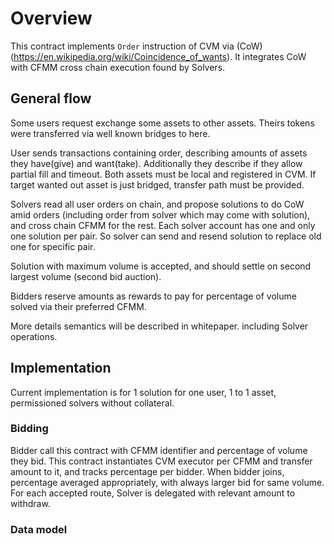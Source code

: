 # Overview

This contract implements `Order` instruction of CVM via (CoW)(https://en.wikipedia.org/wiki/Coincidence_of_wants).
It integrates CoW with CFMM cross chain execution found by Solvers.

## General flow


Some users request exchange some assets to other assets.
Theirs tokens were transferred via well known bridges to here. 

User sends transactions containing order, describing amounts of assets they have(give) and want(take).
Additionally they describe if they allow partial fill and timeout.
Both assets must be local and registered in CVM.
If target wanted out asset is just bridged, transfer path must be provided. 

Solvers read all user orders on chain, and propose solutions to do CoW amid orders (including order from solver which may come with solution),
and cross chain CFMM for the rest. 
Each solver account has one and only one solution per pair. So solver can send and resend solution to replace old one for specific pair.

Solution with maximum volume is accepted, and should settle on second largest volume (second bid auction). 

Bidders reserve amounts as rewards to pay for percentage of volume solved via their preferred CFMM.

More details semantics will be described in whitepaper. including Solver operations.

## Implementation

Current implementation is for 1 solution for one user, 1 to 1 asset, permissioned solvers without collateral.

### Bidding

Bidder call this contract with CFMM identifier and percentage of volume they bid. 
This contract instantiates CVM executor per CFMM and transfer amount to it, and tracks percentage per bidder.
When bidder joins, percentage averaged appropriately, with always larger bid for same volume.
For each accepted route, Solver is delegated with relevant amount to withdraw.


### Data model




